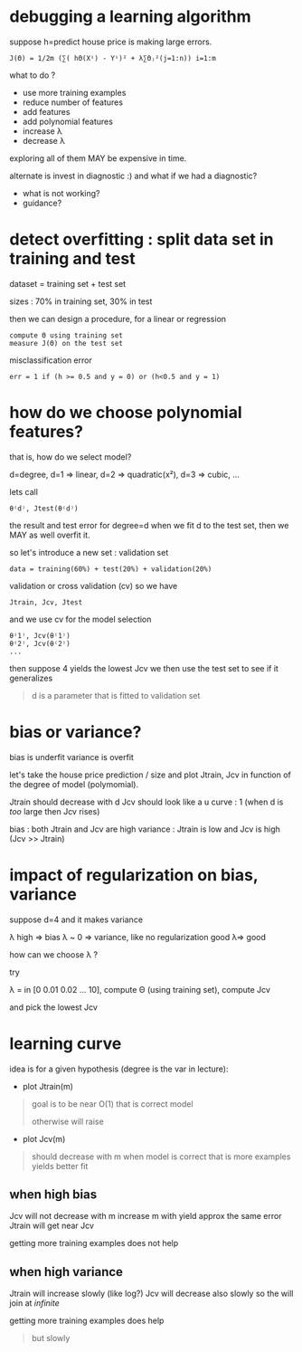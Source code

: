 debugging a learning algorithm
==============================
suppose h=predict house price is making large errors.

    J(Θ) = 1/2m (∑( hΘ(Xⁱ) - Yⁱ)² + λ∑Θⱼ²(j=1:n)) i=1:m

what to do ?

* use more training examples
* reduce number of features
* add features
* add polynomial features
* increase λ
* decrease λ

exploring all of them MAY be expensive in time.

alternate is invest in diagnostic :)
and what if we had a diagnostic?

* what is not working?
* guidance?

detect overfitting : split data set in training and test
========================================================
dataset = training set + test set

sizes : 70% in training set, 30% in test

then we can design a procedure, for a linear or regression

    compute Θ using training set
    measure J(Θ) on the test set

misclassification error

    err = 1 if (h >= 0.5 and y = 0) or (h<0.5 and y = 1)

how do we choose polynomial features?
=====================================
that is, how do we select model?

d=degree, d=1 => linear, d=2 => quadratic(x²), d=3 => cubic, ...

lets call

    θ⁽d⁾, Jtest(θ⁽d⁾)

the result and test error for degree=d
when we fit d to the test set, then we MAY as well overfit it.

so let's introduce a new set : validation set

    data = training(60%) + test(20%) + validation(20%)

validation or cross validation (cv)
so we have

    Jtrain, Jcv, Jtest

and we use cv for the model selection

    θ⁽1⁾, Jcv(θ⁽1⁾)
    θ⁽2⁾, Jcv(θ⁽2⁾)
    ...

then suppose 4 yields the lowest Jcv
we then use the test set to see if it generalizes

> d is a parameter that is fitted to validation set
>

bias or variance?
=================
bias is underfit
variance is overfit

let's take the house price prediction / size
and plot Jtrain, Jcv in function of the degree of model (polymomial).


Jtrain should decrease with d
Jcv should look like a u curve : 1 (when d is _too_ large then Jcv rises)

bias : both Jtrain and Jcv are high
variance : Jtrain is low and Jcv is high (Jcv >> Jtrain)

impact of regularization on bias, variance
==========================================
suppose d=4
and it makes variance

λ high => bias
λ ~ 0  => variance, like no regularization
good λ=> good

how can we choose λ ?

try

  λ = in [0 0.01 0.02 ...  10], compute Θ (using training set), compute Jcv

and pick the lowest Jcv

learning curve
==============
idea is for a given hypothesis (degree is the var in lecture):

* plot Jtrain(m)

> goal is to be near O(1) that is correct model
>
> otherwise will raise

* plot Jcv(m)

> should decrease with m when model is correct
> that is more examples yields better fit
>

when high bias
---------------
Jcv will not decrease with m
increase m with yield approx the same error
Jtrain will get near Jcv

getting more training examples does not help


when high variance
------------------
Jtrain will increase slowly (like log?)
Jcv will decrease also slowly so the will join at _infinite_

getting more training examples does help

> but slowly


